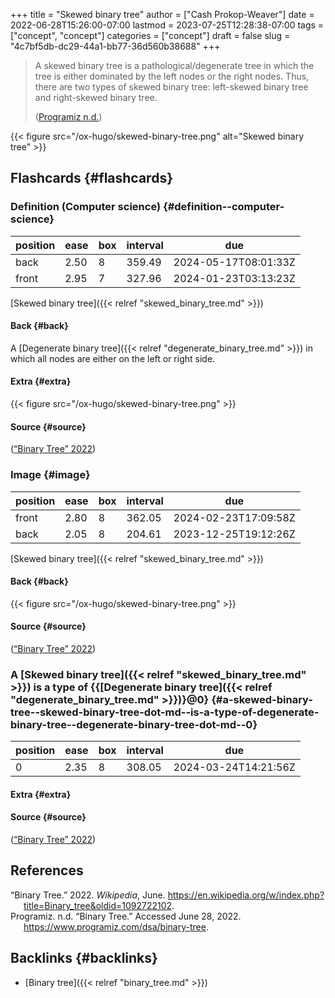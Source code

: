 +++
title = "Skewed binary tree"
author = ["Cash Prokop-Weaver"]
date = 2022-06-28T15:26:00-07:00
lastmod = 2023-07-25T12:28:38-07:00
tags = ["concept", "concept"]
categories = ["concept"]
draft = false
slug = "4c7bf5db-dc29-44a1-bb77-36d560b38688"
+++

> A skewed binary tree is a pathological/degenerate tree in which the tree is either dominated by the left nodes or the right nodes. Thus, there are two types of skewed binary tree: left-skewed binary tree and right-skewed binary tree.
>
> (<a href="#citeproc_bib_item_2">Programiz n.d.</a>)

{{< figure src="/ox-hugo/skewed-binary-tree.png" alt="Skewed binary tree" >}}


## Flashcards {#flashcards}


### Definition (Computer science) {#definition--computer-science}

| position | ease | box | interval | due                  |
|----------|------|-----|----------|----------------------|
| back     | 2.50 | 8   | 359.49   | 2024-05-17T08:01:33Z |
| front    | 2.95 | 7   | 327.96   | 2024-01-23T03:13:23Z |

[Skewed binary tree]({{< relref "skewed_binary_tree.md" >}})


#### Back {#back}

A [Degenerate binary tree]({{< relref "degenerate_binary_tree.md" >}}) in which all nodes are either on the left or right side.


#### Extra {#extra}

{{< figure src="/ox-hugo/skewed-binary-tree.png" >}}


#### Source {#source}

(<a href="#citeproc_bib_item_1">“Binary Tree” 2022</a>)


### Image {#image}

| position | ease | box | interval | due                  |
|----------|------|-----|----------|----------------------|
| front    | 2.80 | 8   | 362.05   | 2024-02-23T17:09:58Z |
| back     | 2.05 | 8   | 204.61   | 2023-12-25T19:12:26Z |

[Skewed binary tree]({{< relref "skewed_binary_tree.md" >}})


#### Back {#back}

{{< figure src="/ox-hugo/skewed-binary-tree.png" >}}


#### Source {#source}

(<a href="#citeproc_bib_item_1">“Binary Tree” 2022</a>)


### A [Skewed binary tree]({{< relref "skewed_binary_tree.md" >}}) is a type of {{[Degenerate binary tree]({{< relref "degenerate_binary_tree.md" >}})}@0} {#a-skewed-binary-tree--skewed-binary-tree-dot-md--is-a-type-of-degenerate-binary-tree--degenerate-binary-tree-dot-md--0}

| position | ease | box | interval | due                  |
|----------|------|-----|----------|----------------------|
| 0        | 2.35 | 8   | 308.05   | 2024-03-24T14:21:56Z |


#### Extra {#extra}


#### Source {#source}

(<a href="#citeproc_bib_item_1">“Binary Tree” 2022</a>)

## References

<style>.csl-entry{text-indent: -1.5em; margin-left: 1.5em;}</style><div class="csl-bib-body">
  <div class="csl-entry"><a id="citeproc_bib_item_1"></a>“Binary Tree.” 2022. <i>Wikipedia</i>, June. <a href="https://en.wikipedia.org/w/index.php?title=Binary_tree&oldid=1092722102">https://en.wikipedia.org/w/index.php?title=Binary_tree&#38;oldid=1092722102</a>.</div>
  <div class="csl-entry"><a id="citeproc_bib_item_2"></a>Programiz. n.d. “Binary Tree.” Accessed June 28, 2022. <a href="https://www.programiz.com/dsa/binary-tree">https://www.programiz.com/dsa/binary-tree</a>.</div>
</div>


## Backlinks {#backlinks}

-   [Binary tree]({{< relref "binary_tree.md" >}})
